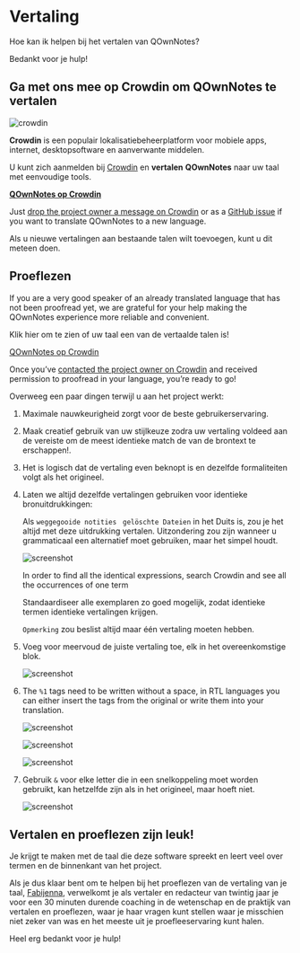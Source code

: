 # Vertaling

Hoe kan ik helpen bij het vertalen van QOwnNotes?

Bedankt voor je hulp!

## Ga met ons mee op Crowdin om QOwnNotes te vertalen

![crowdin](/img/crowdin.png)

**Crowdin** is een populair lokalisatiebeheerplatform voor mobiele apps, internet, desktopsoftware en aanverwante middelen.

U kunt zich aanmelden bij [Crowdin](https://crowdin.com/project/qownnotes/invite) en **vertalen** **QOwnNotes** naar uw taal met eenvoudige tools.

**[QOwnNotes op Crowdin](https://crowdin.com/project/qownnotes/invite)**

Just [drop the project owner a message on Crowdin](https://crowdin.com/profile/pbek) or as a [GitHub issue](https://github.com/pbek/QOwnNotes/issues) if you want to translate QOwnNotes to a new language.

Als u nieuwe vertalingen aan bestaande talen wilt toevoegen, kunt u dit meteen doen.

## Proeflezen

If you are a very good speaker of an already translated language that has not been proofread yet, we are grateful for your help making the QOwnNotes experience more reliable and convenient.

Klik hier om te zien of uw taal een van de vertaalde talen is!

[QOwnNotes op Crowdin](https://translate.qownnotes.org/)

Once you’ve [contacted the project owner on Crowdin](https://crowdin.com/profile/pbek) and received permission to proofread in your language, you’re ready to go!

Overweeg een paar dingen terwijl u aan het project werkt:

1) Maximale nauwkeurigheid zorgt voor de beste gebruikerservaring.

2) Maak creatief gebruik van uw stijlkeuze zodra uw vertaling voldeed aan de vereiste om de meest identieke match de van de brontext te erschappen!.

3) Het is logisch dat de vertaling even beknopt is en dezelfde formaliteiten volgt als het origineel.

4) Laten we altijd dezelfde vertalingen gebruiken voor identieke bronuitdrukkingen:

   Als `weggegooide notities` ` gelöschte Dateien` in het Duits is, zou je het altijd met deze uitdrukking vertalen. Uitzondering zou zijn wanneer u grammaticaal een alternatief moet gebruiken, maar het simpel houdt.

   ![screenshot](/img/crowdin/screenshot-7.png)

   In order to find all the identical expressions, search Crowdin and see all the occurrences of one term

   Standaardiseer alle exemplaren zo goed mogelijk, zodat identieke termen identieke vertalingen krijgen.

   `Opmerking` zou beslist altijd maar één vertaling moeten hebben.

5) Voeg voor meervoud de juiste vertaling toe, elk in het overeenkomstige blok.

   ![screenshot](/img/crowdin/screenshot-4.png)

6) The `%1` tags need to be written without a space, in RTL languages you can either insert the tags from the original or write them into your translation.

   ![screenshot](/img/crowdin/screenshot-1.png)

   ![screenshot](/img/crowdin/screenshot-5.png)

   ![screenshot](/img/crowdin/screenshot-3.png)

7) Gebruik `&` voor elke letter die in een snelkoppeling moet worden gebruikt, kan hetzelfde zijn als in het origineel, maar hoeft niet.

   ![screenshot](/img/crowdin/screenshot-4.png)

## Vertalen en proeflezen zijn leuk!

Je krijgt te maken met de taal die deze software spreekt en leert veel over termen en de binnenkant van het project.

Als je dus klaar bent om te helpen bij het proeflezen van de vertaling van je taal, [Fabijenna](https://crowdin.com/profile/rawfreeamy), verwelkomt je als vertaler en redacteur van twintig jaar je voor een 30 minuten durende coaching in de wetenschap en de praktijk van vertalen en proeflezen, waar je haar vragen kunt stellen waar je misschien niet zeker van was en het meeste uit je proefleeservaring kunt halen.

Heel erg bedankt voor je hulp!
